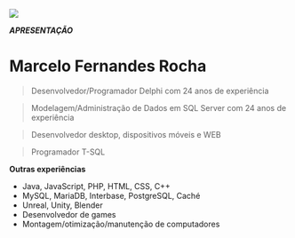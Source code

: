 <a href="http://cyberstudio.com.br"><img src="https://github.com/CyberRocha/Pessoal/blob/master/0001.png?raw=true"></a>




***APRESENTAÇÃO***

# Marcelo Fernandes Rocha

> Desenvolvedor/Programador Delphi com 24 anos de experiência

> Modelagem/Administração de Dados em SQL Server com 24 anos de experiência

> Desenvolvedor desktop, dispositivos móveis e WEB

> Programador T-SQL


**Outras experiências**

- Java, JavaScript, PHP, HTML, CSS, C++
- MySQL, MariaDB, Interbase, PostgreSQL, Caché
- Unreal, Unity, Blender
- Desenvolvedor de games
- Montagem/otimização/manutenção de computadores
